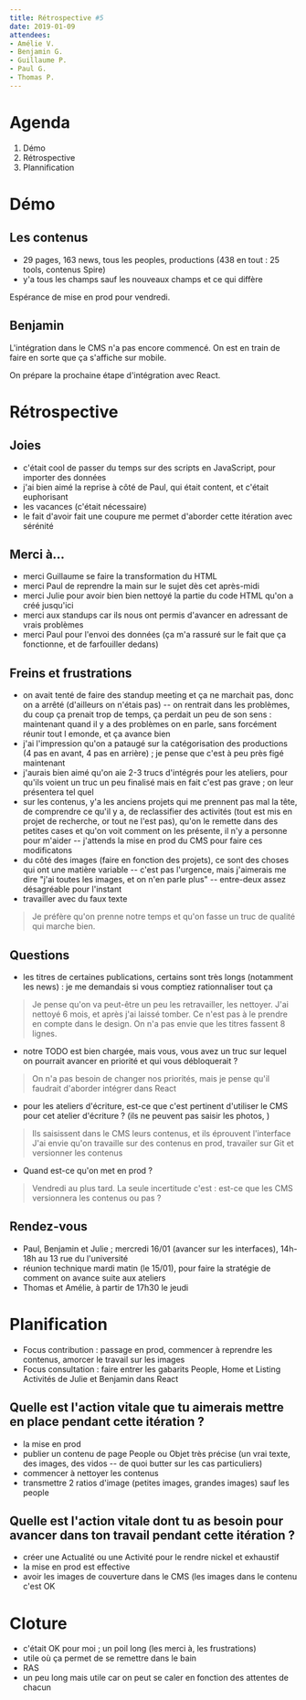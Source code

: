 ```yaml
---
title: Rétrospective #5
date: 2019-01-09
attendees:
- Amélie V.
- Benjamin G.
- Guillaume P.
- Paul G.
- Thomas P.
---
```


# Agenda

1. Démo
2. Rétrospective
3. Plannification

# Démo

## Les contenus

- 29 pages, 163 news, tous les peoples, productions (438 en tout : 25 tools, contenus Spire)
- y'a tous les champs sauf les nouveaux champs et ce qui diffère

Espérance de mise en prod pour vendredi.

## Benjamin

L'intégration dans le CMS n'a pas encore commencé.
On est en train de faire en sorte que ça s'affiche sur mobile.

On prépare la prochaine étape d'intégration avec React. 

# Rétrospective

## Joies

- c'était cool de passer du temps sur des scripts en JavaScript, pour importer des données
- j'ai bien aimé la reprise à côté de Paul, qui était content, et c'était euphorisant
- les vacances (c'était nécessaire)
- le fait d'avoir fait une coupure me permet d'aborder cette itération avec sérénité

## Merci à...

- merci Guillaume se faire la transformation du HTML
- merci Paul de reprendre la main sur le sujet dès cet après-midi
- merci Julie pour avoir bien bien nettoyé la partie du code HTML qu'on a créé jusqu'ici
- merci aux standups car ils nous ont permis d'avancer en adressant de vrais problèmes
- merci Paul pour l'envoi des données (ça m'a rassuré sur  le fait que ça fonctionne, et de farfouiller dedans)

## Freins et frustrations

- on avait tenté de faire des standup meeting et ça ne marchait pas, donc on a arrêté (d'ailleurs on n'étais pas) -- on rentrait dans les problèmes, du coup ça prenait trop de temps, ça perdait un peu de son sens : maintenant quand il y a des problèmes on en parle, sans forcément réunir tout l emonde, et ça avance bien
- j'ai l'impression qu'on a pataugé sur la catégorisation des productions (4 pas en avant, 4 pas en arrière) ; je pense que c'est à peu près figé maintenant
- j'aurais bien aimé qu'on aie 2-3 trucs d'intégrés pour les ateliers, pour qu'ils voient un truc un peu finalisé mais en fait c'est pas grave ; on leur présentera tel quel
- sur les contenus, y'a les anciens projets qui me prennent pas mal la tête, de comprendre ce qu'il y a, de reclassifier des activités (tout est mis en projet de recherche, or tout ne l'est pas), qu'on le remette dans des petites cases et qu'on voit comment on les présente, il n'y a personne pour m'aider -- j'attends la mise en prod du CMS pour faire ces modificatons
- du côté des images (faire en fonction des projets), ce sont des choses qui ont une matière variable -- c'est pas l'urgence, mais j'aimerais me dire "j'ai toutes les images, et on n'en parle plus" -- entre-deux assez désagréable pour l'instant
- travailler avec du faux texte

> Je préfère qu'on prenne notre temps et qu'on fasse un truc de qualité qui marche bien.

## Questions

- les titres de certaines publications, certains sont très longs (notamment les news) : je me demandais si vous comptiez rationnaliser tout ça
> Je pense qu'on va peut-être un peu les retravailler, les nettoyer. J'ai nettoyé 6 mois, et après j'ai laissé tomber.
> Ce n'est pas à le prendre en compte dans le design. On n'a pas envie que les titres fassent 8 lignes.
- notre TODO est bien chargée, mais vous, vous avez un truc sur lequel on pourrait avancer en priorité et qui vous débloquerait ?
> On n'a pas besoin de changer nos priorités, mais je pense qu'il faudrait d'aborder intégrer dans React
- pour les ateliers d'écriture, est-ce que c'est pertinent d'utiliser le CMS pour cet atelier d'écriture ? (ils ne peuvent pas saisir les photos, )
> Ils saisissent dans le CMS leurs contenus, et ils éprouvent l'interface
> J'ai envie qu'on travaille sur des contenus en prod, travailer sur Git et versionner les contenus
- Quand est-ce qu'on met en prod ?
> Vendredi au plus tard.
> La seule incertitude c'est : est-ce que les CMS versionnera les contenus ou pas ? 

## Rendez-vous

- Paul, Benjamin et Julie ; mercredi 16/01 (avancer sur les interfaces), 14h-18h au 13 rue du l'université
- réunion technique mardi matin (le 15/01), pour faire la stratégie de comment on avance suite aux ateliers
- Thomas et Amélie, à partir de 17h30 le jeudi

# Planification

- Focus contribution : passage en prod, commencer à reprendre les contenus, amorcer le travail sur les images
- Focus consultation : faire entrer les gabarits People, Home et Listing Activités de Julie et Benjamin dans React


## Quelle est l'action vitale que tu aimerais mettre en place pendant cette itération ?

- la mise en prod
- publier un contenu de page People ou Objet très précise (un vrai texte, des images, des vidos -- de quoi butter sur les cas particuliers)
- commencer à nettoyer les contenus
- transmettre 2 ratios d'image (petites images, grandes images) sauf les people

## Quelle est l'action vitale dont tu as besoin pour avancer dans ton travail pendant cette itération ?

- créer une Actualité ou une Activité pour le rendre nickel et exhaustif
- la mise en prod est effective
- avoir les images de couverture dans le CMS (les images dans le contenu c'est OK

# Cloture

- c'était OK pour moi ; un poil long (les merci à, les frustrations)
- utile où ça permet de se remettre dans le bain
- RAS
- un peu long mais utile car on peut se caler en fonction des attentes de chacun

